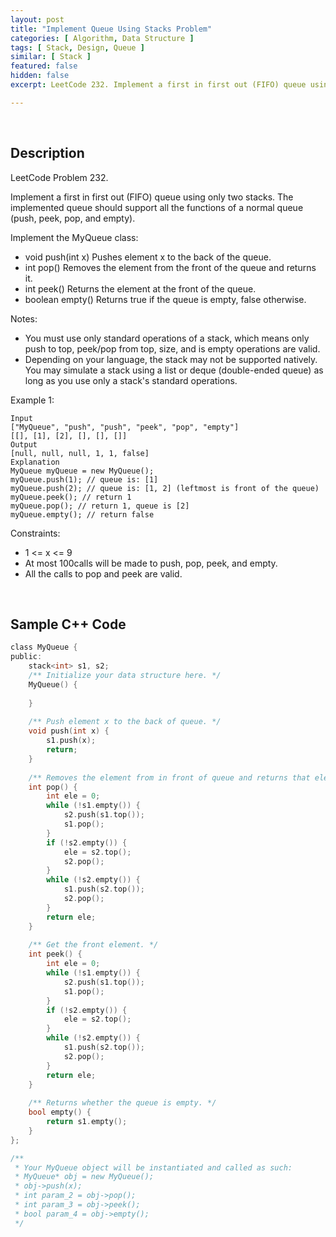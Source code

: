 ```yaml
---
layout: post
title: "Implement Queue Using Stacks Problem"
categories: [ Algorithm, Data Structure ]
tags: [ Stack, Design, Queue ]
similar: [ Stack ]
featured: false
hidden: false
excerpt: LeetCode 232. Implement a first in first out (FIFO) queue using only two stacks. The implemented queue should support all the functions of a normal queue (push, peek, pop, and empty).

---
```


<br />

## Description

LeetCode Problem 232.

Implement a first in first out (FIFO) queue using only two stacks. The implemented queue should support all the functions of a normal queue (push, peek, pop, and empty).

Implement the MyQueue class:
* void push(int x) Pushes element x to the back of the queue.
* int pop() Removes the element from the front of the queue and returns it.
* int peek() Returns the element at the front of the queue.
* boolean empty() Returns true if the queue is empty, false otherwise.

Notes:
* You must use only standard operations of a stack, which means only push to top, peek/pop from top, size, and is empty operations are valid.
* Depending on your language, the stack may not be supported natively. You may simulate a stack using a list or deque (double-ended queue) as long as you use only a stack's standard operations.

Example 1:
```
Input
["MyQueue", "push", "push", "peek", "pop", "empty"]
[[], [1], [2], [], [], []]
Output
[null, null, null, 1, 1, false]
Explanation
MyQueue myQueue = new MyQueue();
myQueue.push(1); // queue is: [1]
myQueue.push(2); // queue is: [1, 2] (leftmost is front of the queue)
myQueue.peek(); // return 1
myQueue.pop(); // return 1, queue is [2]
myQueue.empty(); // return false
```

Constraints:
* 1 <= x <= 9
* At most 100calls will be made to push, pop, peek, and empty.
* All the calls to pop and peek are valid.


<br />

## Sample C++ Code


```c
class MyQueue {
public:
    stack<int> s1, s2;
    /** Initialize your data structure here. */
    MyQueue() {
        
    }
    
    /** Push element x to the back of queue. */
    void push(int x) {
        s1.push(x);
        return;
    }
    
    /** Removes the element from in front of queue and returns that element. */
    int pop() {
        int ele = 0;
        while (!s1.empty()) {
            s2.push(s1.top());
            s1.pop();
        }
        if (!s2.empty()) {
            ele = s2.top();
            s2.pop();
        }
        while (!s2.empty()) {
            s1.push(s2.top());
            s2.pop();
        }
        return ele;
    }
    
    /** Get the front element. */
    int peek() {
        int ele = 0;
        while (!s1.empty()) {
            s2.push(s1.top());
            s1.pop();
        }
        if (!s2.empty()) {
            ele = s2.top();
        }
        while (!s2.empty()) {
            s1.push(s2.top());
            s2.pop();
        }
        return ele;
    }
    
    /** Returns whether the queue is empty. */
    bool empty() {
        return s1.empty();
    }
};

/**
 * Your MyQueue object will be instantiated and called as such:
 * MyQueue* obj = new MyQueue();
 * obj->push(x);
 * int param_2 = obj->pop();
 * int param_3 = obj->peek();
 * bool param_4 = obj->empty();
 */
```


